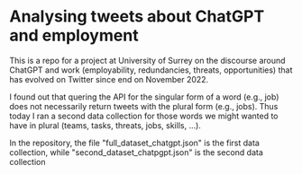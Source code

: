 # Analysing tweets about ChatGPT and employment
This is a repo for a project at University of Surrey on the discourse around ChatGPT and work (employability, redundancies, threats, opportunities) that has evolved on Twitter since end on November 2022.

I found out that quering the API for the singular form of a word (e.g., job) does not necessarily return tweets with the plural form (e.g., jobs). Thus today I ran a second data collection for those words we might wanted to have in plural (teams, tasks, threats, jobs, skills, ...). 

In the repository, the file "full_dataset_chatgpt.json" is the first data collection, while "second_dataset_chatpgpt.json" is the second data collection
